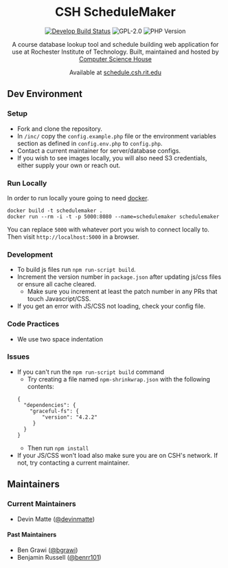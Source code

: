 <div align="center">

CSH Schedule**Maker**
=====================

[![Develop Build Status](https://travis-ci.com/ComputerScienceHouse/schedulemaker.svg?branch=develop)](https://travis-ci.com/ComputerScienceHouse/schedulemaker)
![GPL-2.0](https://img.shields.io/github/license/computersciencehouse/schedulemaker.svg)
![PHP Version](https://img.shields.io/travis/php-v/computersciencehouse/schedulemaker.svg)

A course database lookup tool and schedule building web application for use at Rochester Institute of Technology.
Built, maintained and hosted by [Computer Science House](https://csh.rit.edu)

Available at [schedule.csh.rit.edu](https://schedule.csh.rit.edu)

</div>

## Dev Environment

### Setup
- Fork and clone the repository.
- In `/inc/` copy the `config.example.php` file or the environment variables section as defined in `config.env.php` to `config.php`.
- Contact a current maintainer for server/database configs.
- If you wish to see images locally, you will also need S3 credentials, either supply your own or reach out.

### Run Locally
In order to run locally youre going to need [docker](https://www.docker.com/).

```
docker build -t schedulemaker .
docker run --rm -i -t -p 5000:8080 --name=schedulemaker schedulemaker
```

You can replace `5000` with whatever port you wish to connect locally to. Then visit `http://localhost:5000` in a browser.

### Development
- To build js files run `npm run-script build`.
- Increment the version number in `package.json` after updating js/css files or ensure all cache cleared.
  - Make sure you increment at least the patch number in any PRs that touch Javascript/CSS.
- If you get an error with JS/CSS not loading, check your config file.

### Code Practices
- We use two space indentation

### Issues
- If you can't run the `npm run-script build` command
	- Try creating a file named `npm-shrinkwrap.json` with the following contents:
	```
	{
	  "dependencies": {
	    "graceful-fs": {
	        "version": "4.2.2"
	     }
	  }
	}
	```
	- Then run `npm install`
- If your JS/CSS won't load also make sure you are on CSH's network. If not, try contacting a current maintainer.


## Maintainers

### Current Maintainers
- Devin Matte ([@devinmatte](https://github.com/devinmatte))

#### Past Maintainers
- Ben Grawi ([@bgrawi](https://github.com/bgrawi))
- Benjamin Russell ([@benrr101](https://github.com/benrr101))
